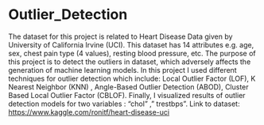 # Outlier_Detection
The dataset for this project is related to Heart Disease Data given by University of California Irvine (UCI).
This dataset has 14 attributes e.g. age, sex, chest pain type (4 values), resting blood pressure, etc. 
The purpose of this project is to detect the outliers in dataset, which adversely affects the generation of machine learning models. 
In this project I used different techniques for outlier detection which include: Local Outlier Factor (LOF), K Nearest Neighbor (KNN) , Angle-Based Outlier Detection (ABOD), Cluster Based Local Outlier Factor (CBLOF). 
Finally, I visualized results of outlier detection models for two variables : “chol” ,” trestbps”.
Link to dataset: https://www.kaggle.com/ronitf/heart-disease-uci
